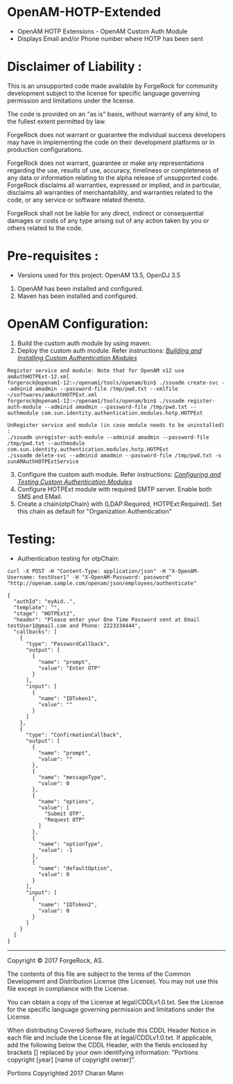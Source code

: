 # OpenAM-HOTP-Extended

* OpenAM HOTP Extensions - OpenAM Custom Auth Module <br />
* Displays Email and/or Phone number where HOTP has been sent
 
Disclaimer of Liability :
=========================
This is an unsupported code made available by ForgeRock for community development subject to the license for specific
language governing permission and limitations under the license.

The code is provided on an "as is" basis, without warranty of any kind, to the fullest extent permitted by law. 

ForgeRock does not warrant or guarantee the individual success developers may have in implementing the code on their 
development platforms or in production configurations.

ForgeRock does not warrant, guarantee or make any representations regarding the use, results of use, accuracy, timeliness 
or completeness of any data or information relating to the alpha release of unsupported code. ForgeRock disclaims all 
warranties, expressed or implied, and in particular, disclaims all warranties of merchantability, and warranties related 
to the code, or any service or software related thereto.

ForgeRock shall not be liable for any direct, indirect or consequential damages or costs of any type arising out of any 
action taken by you or others related to the code.
    
Pre-requisites :
================
* Versions used for this project: OpenAM 13.5, OpenDJ 3.5 
1. OpenAM has been installed and configured.
2. Maven has been installed and configured.

OpenAM Configuration:
=====================
1. Build the custom auth module by using maven. 
2. Deploy the custom auth module. Refer instructions: *[Building and Installing Custom Authentication Modules](https://backstage.forgerock.com/docs/openam/13.5/dev-guide#build-config-sample-auth-module)*
```
Register service and module: Note that for OpenAM v12 use amAuthHOTPExt-12.xml
forgerock@openam1-12:~/openam1/tools/openam/bin$ ./ssoadm create-svc --adminid amadmin --password-file /tmp/pwd.txt --xmlfile ~/softwares/amAuthHOTPExt.xml
forgerock@openam1-12:~/openam1/tools/openam/bin$ ./ssoadm register-auth-module --adminid amadmin --password-file /tmp/pwd.txt --authmodule com.sun.identity.authentication.modules.hotp.HOTPExt

UnRegister service and module (in case module needs to be uninstalled) : 
./ssoadm unregister-auth-module --adminid amadmin --password-file /tmp/pwd.txt --authmodule com.sun.identity.authentication.modules.hotp.HOTPExt
./ssoadm delete-svc --adminid amadmin --password-file /tmp/pwd.txt -s sunAMAuthHOTPExtService
```
3. Configure the custom auth module. Refer instructions: *[Configuring and Testing Custom Authentication Modules](https://backstage.forgerock.com/docs/openam/13.5/dev-guide#configuring-testing-sample-auth-module)*
4. Configure HOTPExt module with required SMTP server. Enable both SMS and EMail.
5. Create a chain(otpChain) with (LDAP:Required, HOTPExt:Required). Set this chain as default for "Organization Authentication"
  
Testing:
======== 
* Authentication testing for otpChain:
```
curl -X POST -H "Content-Type: application/json" -H "X-OpenAM-Username: testUser1" -H "X-OpenAM-Password: password" "http://openam.sample.com/openam/json/employees/authenticate"

{
  "authId": "eyAid..",
  "template": "",
  "stage": "HOTPExt2",
  "header": "Please enter your One Time Password sent at Email testUser1@gmail.com and Phone: 2223334444",
  "callbacks": [
    {
      "type": "PasswordCallback",
      "output": [
        {
          "name": "prompt",
          "value": "Enter OTP"
        }
      ],
      "input": [
        {
          "name": "IDToken1",
          "value": ""
        }
      ]
    },
    {
      "type": "ConfirmationCallback",
      "output": [
        {
          "name": "prompt",
          "value": ""
        },
        {
          "name": "messageType",
          "value": 0
        },
        {
          "name": "options",
          "value": [
            "Submit OTP",
            "Request OTP"
          ]
        },
        {
          "name": "optionType",
          "value": -1
        },
        {
          "name": "defaultOption",
          "value": 0
        }
      ],
      "input": [
        {
          "name": "IDToken2",
          "value": 0
        }
      ]
    }
  ]
}
```


* * *

Copyright © 2017 ForgeRock, AS.

The contents of this file are subject to the terms of the Common Development and
Distribution License (the License). You may not use this file except in compliance with the
License.

You can obtain a copy of the License at legal/CDDLv1.0.txt. See the License for the
specific language governing permission and limitations under the License.

When distributing Covered Software, include this CDDL Header Notice in each file and include
the License file at legal/CDDLv1.0.txt. If applicable, add the following below the CDDL
Header, with the fields enclosed by brackets [] replaced by your own identifying
information: "Portions copyright [year] [name of copyright owner]".

Portions Copyrighted 2017 Charan Mann